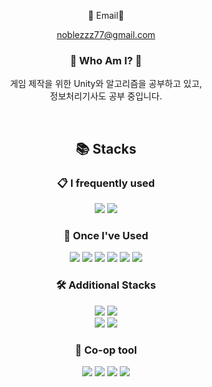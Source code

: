 <div align="center">

:email: Email:email:

noblezzz77@gmail.com

### :tada: Who Am I? :tada:

게임 제작을 위한 Unity와 알고리즘을 공부하고 있고,
<br/>
정보처리기사도 공부 중입니다.
  
<br/>

## 📚 Stacks
  
### :clipboard: I frequently used

<img src="https://img.shields.io/badge/-C%23-239120?logo=Csharp&logoColor=white">

<img src="https://img.shields.io/badge/Unity-FFFFFF?logo=Unity&logoColor=black">

### :beginner: Once I've Used

<img src="https://img.shields.io/badge/C-A8B9CC?logo=C&logoColor=white">

<img src="https://img.shields.io/badge/-C++-00599C?logo=C%2B%2B&logoColor=white">

<img src="https://img.shields.io/badge/Java-007396?logo=Java&logoColor=white">

<img src="https://img.shields.io/badge/MSSQL-CC2927?logo=microsoft-sql-server&logoColor=white">

<img src="https://img.shields.io/badge/UnrealEngine-0B0B0B?logo=UnrealEngine&logoColor=white">

<img src="https://img.shields.io/badge/Python-3776AB?logo=python&logoColor=white">

### :hammer_and_wrench: Additional Stacks

<img src="https://img.shields.io/badge/HTML-E34F26?logo=html5&logoColor=white">
<img src="https://img.shields.io/badge/CSS-1572B6?logo=css3&logoColor=white">
<br/>
<img src="https://img.shields.io/badge/ASP.NET%20Core-512BD4?logo=dotnet&logoColor=white">
<img src="https://img.shields.io/badge/Blazor-512BD4?logo=blazor&logoColor=white">

### :speech_balloon: Co-op tool

<img src="https://img.shields.io/badge/GitHub-181717?logo=GitHub&logoColor=white">

<img src="https://img.shields.io/badge/Slack-4A154B?logo=Slack&logoColor=white">

<img src="https://img.shields.io/badge/Discord-5865F2?logo=Discord&logoColor=white">

<img src="https://img.shields.io/badge/Notion-000000?logo=Notion&logoColor=white">

<br/>
<br/>
